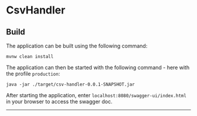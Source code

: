 # CsvHandler

## Build

The application can be built using the following command:

```
mvnw clean install
```

The application can then be started with the following command - here with the profile `production`:

```
java -jar ./target/csv-handler-0.0.1-SNAPSHOT.jar
```

After starting the application, enter `localhost:8080/swagger-ui/index.html` in your browser to access the swagger doc.

---